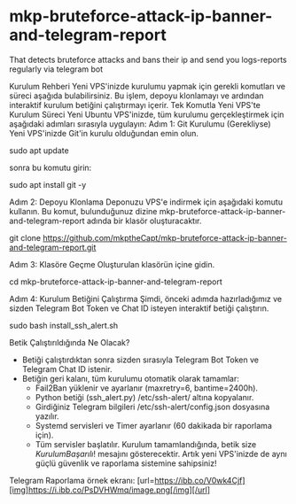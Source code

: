 # mkp-bruteforce-attack-ip-banner-and-telegram-report
That detects bruteforce attacks and bans their ip  and send you logs-reports regularly via telegram bot

Kurulum Rehberi
Yeni VPS'inizde kurulumu yapmak için gerekli komutları ve süreci aşağıda bulabilirsiniz. Bu işlem, depoyu klonlamayı ve ardından interaktif kurulum betiğini çalıştırmayı içerir.
Tek Komutla Yeni VPS'te Kurulum Süreci
Yeni Ubuntu VPS'inizde, tüm kurulumu gerçekleştirmek için aşağıdaki adımları sırasıyla uygulayın:
Adım 1: Git Kurulumu (Gerekliyse)
Yeni VPS'inizde Git'in kurulu olduğundan emin olun.

sudo apt update

sonra bu komutu girin:

sudo apt install git -y

Adım 2: Depoyu Klonlama
Deponuzu VPS'e indirmek için aşağıdaki komutu kullanın. Bu komut, bulunduğunuz dizine mkp-bruteforce-attack-ip-banner-and-telegram-report adında bir klasör oluşturacaktır.


git clone https://github.com/mkptheCapt/mkp-bruteforce-attack-ip-banner-and-telegram-report.git


Adım 3: Klasöre Geçme
Oluşturulan klasörün içine gidin.

cd mkp-bruteforce-attack-ip-banner-and-telegram-report

Adım 4: Kurulum Betiğini Çalıştırma
Şimdi, önceki adımda hazırladığımız ve sizden Telegram Bot Token ve Chat ID isteyen interaktif betiği çalıştırın.

sudo bash install_ssh_alert.sh

Betik Çalıştırıldığında Ne Olacak?
 * Betiği çalıştırdıktan sonra sizden sırasıyla Telegram Bot Token ve Telegram Chat ID istenir.
 * Betiğin geri kalanı, tüm kurulumu otomatik olarak tamamlar:
   * Fail2Ban yüklenir ve ayarlanır (maxretry=6, bantime=2400h).
   * Python betiği (ssh_alert.py) /etc/ssh-alert/ altına kopyalanır.
   * Girdiğiniz Telegram bilgileri /etc/ssh-alert/config.json dosyasına yazılır.
   * Systemd servisleri ve Timer ayarlanır (60 dakikada bir raporlama için).
   * Tüm servisler başlatılır.
Kurulum tamamlandığında, betik size $Kurulum Başarılı!$ mesajını gösterecektir.
Artık yeni VPS'inizde de aynı güçlü güvenlik ve raporlama sistemine sahipsiniz!

Telegram Raporlama örnek ekranı:
[url=https://ibb.co/V0wk4Cjf][img]https://i.ibb.co/PsDVHWmq/image.png[/img][/url]

